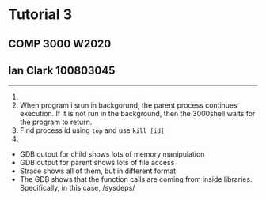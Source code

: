 # Tutorial 3 
## COMP 3000 W2020
## Ian Clark 100803045

---


1. 
2. When program i srun in backgorund, the parent process continues execution. If it is not run in the background, then the 3000shell waits for the program to return.
3. Find process id using `top` and use `kill [id]`
4. 
* GDB output for child shows lots of memory manipulation
* GDB output for parent shows lots of file access
* Strace shows all of them, but in different format.
* The GDB shows that the function calls are coming from inside libraries. Specifically, in this case, /sysdeps/


